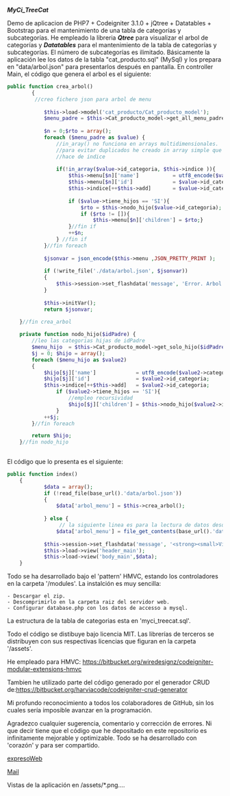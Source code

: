 ***MyCi_TreeCat***

Demo de aplicacion de PHP7 + Codeigniter 3.1.0 + jQtree + Datatables + Bootstrap para el mantenimiento de una tabla de categorías y subcategorías. He empleado la libreria ***Qtree*** para visualizar el arbol de categorías y ***Datatables*** para el mantenimiento de la tabla de categorías y subcategorías.
El número de subcategorías es ilimitado. Básicamente la aplicación lee los datos de la tabla "cat_producto.sql" (MySql) y los prepara en "data/arbol.json" para presentarlos después en pantalla.
En controller Main, el código que genera el arbol es el siguiente:
```php
public function crea_arbol()
        {
         //creo fichero json para arbol de menu
            
            $this->load->model('cat_producto/Cat_producto_model');
            $menu_padre = $this->Cat_producto_model->get_all_menu_padre();
            
            $n = 0;$rto = array(); 
            foreach ($menu_padre as $value) {
                //in_aray() no funciona en arrays multidimensionales.
                //para evitar duplicados he creado in array simple que 
                //hace de indice
                
                if(!in_array($value->id_categoria, $this->indice )){
                    $this->menu[$n]['name']           = utf8_encode($value->categoria);
                    $this->menu[$n]['id']             = $value->id_categoria;               
                    $this->indice[++$this->add]       = $value->id_categoria; 
                    
                    if ($value->tiene_hijos == 'SI'){
                        $rto = $this->nodo_hijo($value->id_categoria);
                        if ($rto != []){
                            $this->menu[$n]['children'] = $rto;}
                    }//fin if
                    ++$n;
                } //fin if
            }//fin foreach
            
            $jsonvar = json_encode($this->menu ,JSON_PRETTY_PRINT );
            
            if (!write_file('./data/arbol.json', $jsonvar))
            {                
                $this->session->set_flashdata('message', 'Error. Arbol de categorias no creado');  
            }
                        
            $this->initVar();
            return $jsonvar;
        
    }//fin crea_arbol

    private function nodo_hijo($idPadre) {
        //leo las categorias hijas de idPadre
        $menu_hijo  = $this->Cat_producto_model->get_solo_hijo($idPadre);
        $j = 0; $hijo = array(); 
        foreach ($menu_hijo as $value2)
        {
            $hijo[$j]['name']             = utf8_encode($value2->categoria);
            $hijo[$j]['id']               = $value2->id_categoria;                    
            $this->indice[++$this->add]   = $value2->id_categoria; 
                if ($value2->tiene_hijos == 'SI'){
                    //empleo recursividad
                    $hijo[$j]['children'] = $this->nodo_hijo($value2->id_categoria);
                }
            ++$j; 
        }//fin foreach

        return $hijo;
    }//fin nodo_hijo
    
```

El código que lo presenta es el siguiente:
```php
public function index()
	{
            $data = array();
            if (!read_file(base_url().'data/arbol.json'))
            {
                $data['arbol_menu'] = $this->crea_arbol();
                
            } else {
                 // la siguiente linea es para la lectura de datos desde un fichero json
                $data['arbol_menu'] = file_get_contents(base_url().'data/arbol.json');}
            
            $this->session->set_flashdata('message', '<strong><small>Vista de categorias como Tabla</small></strong>'); 
            $this->load->view('header_main');
            $this->load->view('body_main',$data);            
	}
```

Todo se ha desarrollado bajo el 'pattern' HMVC, estando los controladores en la  carpeta '/modules'.
La instalción es muy sencilla:

    - Descargar el zip.
    - Descomprimirlo en la carpeta raiz del servidor web.
    - Configurar database.php con los datos de accesso a mysql.

La estructura de la tabla de categorias esta en 'myci_treecat.sql'.

Todo el código se distibuye bajo licencia MIT. Las librerías de terceros se distribuyen con sus respectivas licencias que figuran en la carpeta '/assets'.

He empleado para HMVC: https://bitbucket.org/wiredesignz/codeigniter-modular-extensions-hmvc

Tambien he utilizado parte del código generado por el generador CRUD de:https://bitbucket.org/harviacode/codeigniter-crud-generator

Mi profundo reconocimiento a todos los colaboradores de GitHub, sin los cuales sería imposible avanzar en la programación.

Agradezco cualquier sugerencia, comentario y corrección de errores. 
Ni que decir tiene que el código que he depositado en este repositorio es infinitamente mejorable y optimizable.
Todo se ha desarrollado con 'corazón' y para ser compartido.

[expresoWeb](https://expresoweb.joomla.com "")

[Mail](expresoweb2015@gmail.com "")

Vistas de la aplicación en /assets/*.png....
